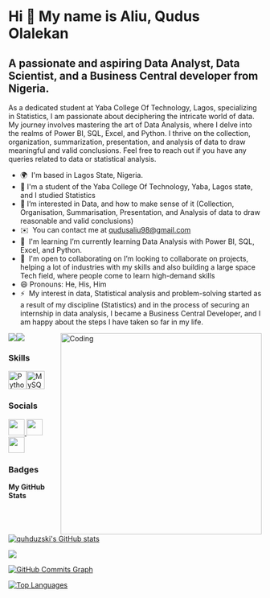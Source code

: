 Hi 👋 My name is Aliu, Qudus Olalekan
=====================================

A passionate and aspiring Data Analyst, Data Scientist, and a Business Central developer from Nigeria.
------------------------------------------------------------------------------------------------------

As a dedicated student at Yaba College Of Technology, Lagos, specializing in Statistics, I am passionate about deciphering the intricate world of data. My journey involves mastering the art of Data Analysis, where I delve into the realms of Power BI, SQL, Excel, and Python. I thrive on the collection, organization, summarization, presentation, and analysis of data to draw meaningful and valid conclusions. Feel free to reach out if you have any queries related to data or statistical analysis.

* 🌍  I'm based in Lagos State, Nigeria.
* 💞️  I'm a student of the Yaba College Of Technology, Yaba, Lagos state, and I studied Statistics
* 👀  I’m interested in Data, and how to make sense of it (Collection, Organisation, Summarisation, Presentation, and Analysis of data to draw reasonable and valid conclusions)
* ✉️  You can contact me at [qudusaliu98@gmail.com](mailto:qudusaliu98@gmail.com)
* 🧠  I'm learning I’m currently learning Data Analysis with Power BI, SQL, Excel, and Python.
* 🤝  I'm open to collaborating on I’m looking to collaborate on projects, helping a lot of industries with my skills and also building a large space Tech field, where people come to learn high-demand skills
* 😄  Pronouns: He, His, Him
* ⚡  My interest in data, Statistical analysis and problem-solving started as a result of my discipline (Statistics) and in the process of securing an internship in data analysis, I became a Business Central Developer, and I am happy about the steps I have taken so far in my life.


<img align="right" alt="Coding" width="400" src="https://media.tenor.com/qJ5evVs-_uUAAAAC/coding.gif">
<a href="https://www.github.com/quhduzski" target="_blank" rel="noreferrer"><img
src="https://img.shields.io/github/followers/quhduzski?logo=github&style=for-the-badge&color=0891b2&labelColor=1c1917" /></a><a href="https://www.x.com/DS_Olalekan, " target="_blank" rel="noreferrer"><img
src="https://img.shields.io/twitter/follow/DS_Olalekan, ?logo=twitter&style=for-the-badge&color=0891b2&labelColor=1c1917"
/></a>

### Skills


<p align="left">
<a href="https://www.python.org/" target="_blank" rel="noreferrer"><img src="https://raw.githubusercontent.com/danielcranney/readme-generator/main/public/icons/skills/python-colored.svg" width="36" height="36" alt="Python" /></a><a href="https://www.mysql.com/" target="_blank" rel="noreferrer"><img src="https://raw.githubusercontent.com/danielcranney/readme-generator/main/public/icons/skills/mysql-colored.svg" width="36" height="36" alt="MySQL" /></a>
</p>


### Socials

<p align="left"> <a href="https://www.github.com/quhduzski" target="_blank" rel="noreferrer"> <picture> <source media="(prefers-color-scheme: dark)" srcset="https://raw.githubusercontent.com/danielcranney/readme-generator/main/public/icons/socials/github-dark.svg" /> <source media="(prefers-color-scheme: light)" srcset="https://raw.githubusercontent.com/danielcranney/readme-generator/main/public/icons/socials/github.svg" /> <img src="https://raw.githubusercontent.com/danielcranney/readme-generator/main/public/icons/socials/github.svg" width="32" height="32" /> </picture> </a> <a href="https://www.linkedin.com/in/aliu-qudus-olalekan-a99214196/" target="_blank" rel="noreferrer"> <picture> <source media="(prefers-color-scheme: dark)" srcset="https://raw.githubusercontent.com/danielcranney/readme-generator/main/public/icons/socials/linkedin-dark.svg" /> <source media="(prefers-color-scheme: light)" srcset="https://raw.githubusercontent.com/danielcranney/readme-generator/main/public/icons/socials/linkedin.svg" /> <img src="https://raw.githubusercontent.com/danielcranney/readme-generator/main/public/icons/socials/linkedin.svg" width="32" height="32" /> </picture> </a> <a href="https://www.x.com/DS_Olalekan, " target="_blank" rel="noreferrer"> <picture> <source media="(prefers-color-scheme: dark)" srcset="https://raw.githubusercontent.com/danielcranney/readme-generator/main/public/icons/socials/twitter-dark.svg" /> <source media="(prefers-color-scheme: light)" srcset="https://raw.githubusercontent.com/danielcranney/readme-generator/main/public/icons/socials/twitter.svg" /> <img src="https://raw.githubusercontent.com/danielcranney/readme-generator/main/public/icons/socials/twitter.svg" width="32" height="32" /> </picture> </a></p>

### Badges

<b>My GitHub Stats</b>

<a href="http://www.github.com/quhduzski"><img src="https://github-readme-stats.vercel.app/api?username=quhduzski&show_icons=true&hide=&count_private=true&title_color=0891b2&text_color=ffffff&icon_color=0891b2&bg_color=1c1917&hide_border=true&show_icons=true" alt="quhduzski's GitHub stats" /></a>

<a href="http://www.github.com/quhduzski"><img src="https://github-readme-streak-stats.herokuapp.com/?user=quhduzski&stroke=ffffff&background=1c1917&ring=0891b2&fire=0891b2&currStreakNum=ffffff&currStreakLabel=0891b2&sideNums=ffffff&sideLabels=ffffff&dates=ffffff&hide_border=true" /></a>

<a href="http://www.github.com/quhduzski"><img src="https://github-readme-activity-graph.cyclic.app/graph?username=quhduzski&bg_color=1c1917&color=ffffff&line=0891b2&point=ffffff&area_color=1c1917&area=true&hide_border=true&custom_title=GitHub%20Commits%20Graph" alt="GitHub Commits Graph" /></a>

<a href="https://github.com/quhduzski" align="left"><img src="https://github-readme-stats.vercel.app/api/top-langs/?username=quhduzski&langs_count=10&title_color=0891b2&text_color=ffffff&icon_color=0891b2&bg_color=1c1917&hide_border=true&locale=en&custom_title=Top%20%Languages" alt="Top Languages" /></a>
